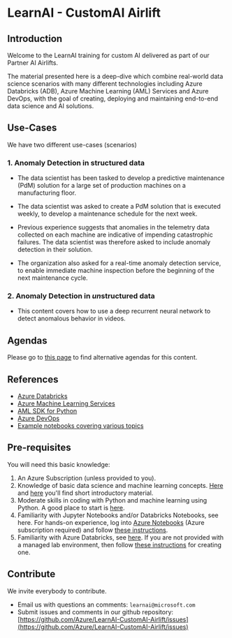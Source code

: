 # LearnAI - CustomAI Airlift

## Introduction

Welcome to the LearnAI training for custom AI delivered as part of our Partner AI Airlifts.

The material presented here is a deep-dive which combine real-world data science scenarios with many different technologies including Azure Databricks (ADB), Azure Machine Learning (AML) Services and Azure DevOps, with the goal of creating, deploying and maintaining end-to-end data science and AI solutions.

## Use-Cases

We have two different use-cases (scenarios)

### 1. Anomaly Detection in structured data 

- The data scientist has been tasked to develop a predictive maintenance (PdM) solution for a large set of production machines on a manufacturing floor.  

- The data scientist was asked to create a PdM solution that is executed weekly, to develop a maintenance schedule for the next week. 

- Previous experience suggests that anomalies in the telemetry data collected on each machine are indicative of impending catastrophic failures. The data scientist was therefore asked to include anomaly detection in their solution. 

- The organization also asked for a real-time anomaly detection service, to enable immediate machine inspection before the beginning of the next maintenance cycle.  

### 2. Anomaly Detection in *un*structured data

- This content covers how to use a deep recurrent neural network to detect anomalous behavior in videos.

## Agendas

Please go to [this page](agendas/README.md) to find alternative agendas for this content. 

## References

- [Azure Databricks](https://azure.microsoft.com/en-us/services/databricks/)
- [Azure Machine Learning Services](https://azure.microsoft.com/en-us/services/machine-learning-service/)
- [AML SDK for Python](https://docs.microsoft.com/en-us/python/api/overview/azure/ml/?view=azure-ml-py)
- [Azure DevOps](https://azure.microsoft.com/en-us/services/devops/)
- [Example notebooks covering various topics](https://github.com/Azure/MachineLearningNotebooks)

## Pre-requisites

You will need this basic knowledge:

1. An Azure Subscription (unless provided to you).
2. Knowledge of basic data science and machine learning concepts. [Here](https://www.youtube.com/watch?v=gNV9EqwXCpw) and [here](https://www.youtube.com/watch?v=GBDSBInvz08) you'll find short introductory material.
3. Moderate skills in coding with Python and machine learning using Python. A good place to start is [here](https://www.youtube.com/watch?v=-Rf4fZDQ0yw&list=PLjgj6kdf_snaw8QnlhK5f3DzFDFKDU5f4).
4. Familiarity with Jupyter Notebooks and/or Databricks Notebooks, see here. For hands-on experience, log into [Azure Notebooks](https://notebooks.azure.com/) (Azure subscription required) and follow [these instructions](https://docs.microsoft.com/en-us/azure/notebooks/tutorial-create-run-jupyter-notebook).
5. Familiarity with Azure Databricks, see [here](https://www.youtube.com/watch?v=cxyUy1bZ9mk&t=1351s). If you are not provided with a managed lab environment, then follow [these instructions](https://docs.microsoft.com/en-us/azure/machine-learning/service/how-to-configure-environment) for creating one.

## Contribute

We invite everybody to contribute.

- Email us with questions an comments: `learnai@microsoft.com`
- Submit issues and comments in our github repository: [https://github.com/Azure/LearnAI-CustomAI-Airlift/issues](https://github.com/Azure/LearnAI-CustomAI-Airlift/issues)
